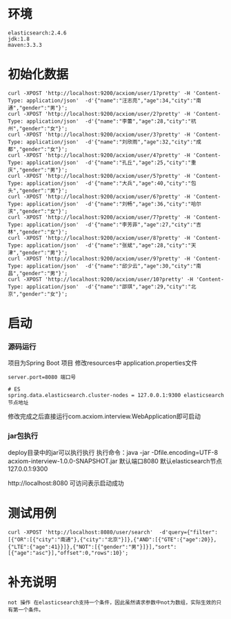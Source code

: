 # 环境
    elasticsearch:2.4.6
    jdk:1.8
    maven:3.3.3
    
# 初始化数据
    curl -XPOST 'http://localhost:9200/acxiom/user/1?pretty' -H 'Content-Type: application/json'  -d'{"name":"汪志亮","age":34,"city":"南通","gender":"男"}';
    curl -XPOST 'http://localhost:9200/acxiom/user/2?pretty' -H 'Content-Type: application/json'  -d'{"name":"李蕾","age":28,"city":"杭州","gender":"女"}';
    curl -XPOST 'http://localhost:9200/acxiom/user/3?pretty' -H 'Content-Type: application/json'  -d'{"name":"刘欣雨","age":32,"city":"成都","gender":"女"}';
    curl -XPOST 'http://localhost:9200/acxiom/user/4?pretty' -H 'Content-Type: application/json'  -d'{"name":"孔丘","age":25,"city":"重庆","gender":"男"}';
    curl -XPOST 'http://localhost:9200/acxiom/user/5?pretty' -H 'Content-Type: application/json'  -d'{"name":"大兵","age":40,"city":"包头","gender":"男"}';
    curl -XPOST 'http://localhost:9200/acxiom/user/6?pretty' -H 'Content-Type: application/json'  -d'{"name":"刘畅","age":36,"city":"哈尔滨","gender":"女"}';
    curl -XPOST 'http://localhost:9200/acxiom/user/7?pretty' -H 'Content-Type: application/json'  -d'{"name":"李芳菲","age":27,"city":"吉林","gender":"女"}';
    curl -XPOST 'http://localhost:9200/acxiom/user/8?pretty' -H 'Content-Type: application/json'  -d'{"name":"张斌","age":28,"city":"天津","gender":"男"}';
    curl -XPOST 'http://localhost:9200/acxiom/user/9?pretty' -H 'Content-Type: application/json'  -d'{"name":"邱少云","age":30,"city":"南昌","gender":"男"}';
    curl -XPOST 'http://localhost:9200/acxiom/user/10?pretty' -H 'Content-Type: application/json'  -d'{"name":"邵琪","age":29,"city":"北京","gender":"女"}';
 
# 启动

### 源码运行
 
项目为Spring Boot 项目
修改resources中 application.properties文件
    
    server.port=8080 端口号
    
    # ES
    spring.data.elasticsearch.cluster-nodes = 127.0.0.1:9300 elasticsearch节点地址
    
修改完成之后直接运行com.acxiom.interview.WebApplication即可启动
    
### jar包执行
deploy目录中的jar可以执行执行 执行命令：java -jar -Dfile.encoding=UTF-8 acxiom-interview-1.0.0-SNAPSHOT.jar
默认端口8080 
默认elasticsearch节点 127.0.0.1:9300
    
http://localhost:8080 可访问表示启动成功

# 测试用例
    curl -XPOST 'http://localhost:8080/user/search'  -d'query={"filter":[{"OR":[{"city":"南通"},{"city":"北京"}]},{"AND":[{"GTE":{"age":20}},{"LTE":{"age":41}}]},{"NOT":[{"gender":"男"}]}],"sort":[{"age":"asc"}],"offset":0,"rows":10}';
    
# 补充说明
    not 操作 在elasticsearch支持一个条件，因此虽然请求参数中not为数组，实际生效的只有第一个条件。
